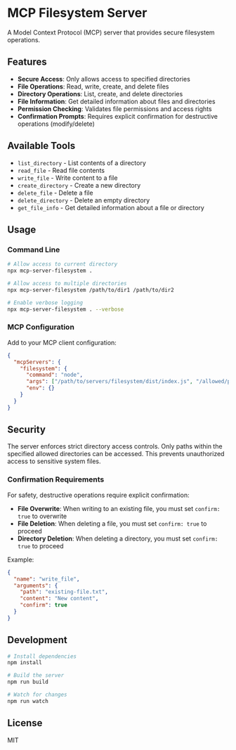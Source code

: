 # MCP Filesystem Server

A Model Context Protocol (MCP) server that provides secure filesystem operations.

## Features

- **Secure Access**: Only allows access to specified directories
- **File Operations**: Read, write, create, and delete files
- **Directory Operations**: List, create, and delete directories
- **File Information**: Get detailed information about files and directories
- **Permission Checking**: Validates file permissions and access rights
- **Confirmation Prompts**: Requires explicit confirmation for destructive operations (modify/delete)

## Available Tools

- `list_directory` - List contents of a directory
- `read_file` - Read file contents
- `write_file` - Write content to a file
- `create_directory` - Create a new directory
- `delete_file` - Delete a file
- `delete_directory` - Delete an empty directory
- `get_file_info` - Get detailed information about a file or directory

## Usage

### Command Line

```bash
# Allow access to current directory
npx mcp-server-filesystem .

# Allow access to multiple directories
npx mcp-server-filesystem /path/to/dir1 /path/to/dir2

# Enable verbose logging
npx mcp-server-filesystem . --verbose
```

### MCP Configuration

Add to your MCP client configuration:

```json
{
  "mcpServers": {
    "filesystem": {
      "command": "node",
      "args": ["/path/to/servers/filesystem/dist/index.js", "/allowed/path"],
      "env": {}
    }
  }
}
```

## Security

The server enforces strict directory access controls. Only paths within the specified allowed directories can be accessed. This prevents unauthorized access to sensitive system files.

### Confirmation Requirements

For safety, destructive operations require explicit confirmation:

- **File Overwrite**: When writing to an existing file, you must set `confirm: true` to overwrite
- **File Deletion**: When deleting a file, you must set `confirm: true` to proceed
- **Directory Deletion**: When deleting a directory, you must set `confirm: true` to proceed

Example:
```json
{
  "name": "write_file",
  "arguments": {
    "path": "existing-file.txt",
    "content": "New content",
    "confirm": true
  }
}
```

## Development

```bash
# Install dependencies
npm install

# Build the server
npm run build

# Watch for changes
npm run watch
```

## License

MIT
